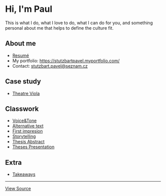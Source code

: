# Hi, I'm Paul

This is what I do, what I love to do, what I can do for you, and something personal about me that helps to define the culture fit.

## About me

- [Resumé](04-experience)
- My portfolio: https://stutzbartpavel.myportfolio.com/
- Contact: stutzbart.pavel@seznam.cz

## Case study

- [Theatre Viola](03-content-first)

## Classwork
- [Voice&Tone](05-voice-&-tone)
- [Alternative text](01-alternative-text/)
- [First impresion](02-first-impression)
- [Storytelling](06-Storytelling) 
- [Thesis Abstract](07-thesis-abstract)
- [Theses Presentation](08-Thesis-Presentation)

## Extra
- [Takeaways](takeaways)

---

[View Source](https://pavelstutzbart.github.io/english-for-designers/)
